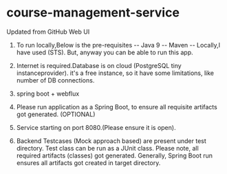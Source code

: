 # course-management-service

Updated from GitHub Web UI

1. To run locally,Below is the pre-requisites -- Java 9 -- Maven -- Locally,I have used (STS). But, anyway you can be able to run this app.

2. Internet is required.Database is on cloud (PostgreSQL tiny instanceprovider). it's a free instance, so it have some limitations, like number of DB connections.

3. spring boot + webflux

4. Please run application as a Spring Boot, to ensure all requisite artifacts got generated. (OPTIONAL)

5. Service starting on port 8080.(Please ensure it is open).

6. Backend Testcases (Mock approach based) are present under test directory. Test class can be run as a JUnit class. Please note, all required artifacts (classes) got generated. Generally, Spring Boot run ensures all artifacts got created in target directory.
